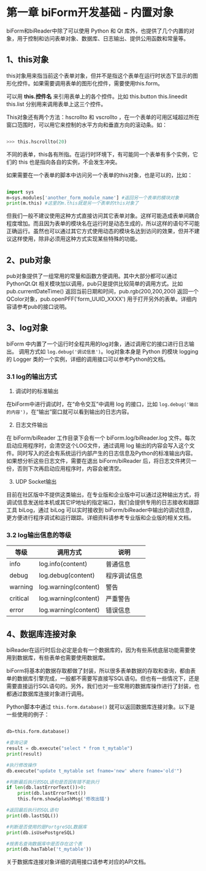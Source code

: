 # 第一章 biForm开发基础 - 内置对象

biForm和biReader中除了可以使用 Python 和 Qt 库外，也提供了几个内置的对象，用于控制和访问表单对象、数据库、日志输出、提供公用函数和常量等。

## 1、this对象

this对象用来指当前这个表单对象，但并不是指这个表单在运行时状态下显示的图形化控件。如果需要调用表单的图形化控件，需要使用this.form。


可以用 **this.控件名** 来引用表单上的各个控件。比如 this.button this.lineedit this.list 分别用来调用表单上这三个控件。

This对象还有两个方法：hscrollto 和 vscrollto ，在一个表单的可用区域超过所在窗口范围时，可以用它来控制的水平方向和垂直方向的滚动条。如：

``` python 

>>> this.hscrollto(20)

```

不同的表单，this各有所指。在运行时环境下，有可能同一个表单有多个实例，它们的 this 也是指向各自的实例，不会发生冲突。

如果需要在一个表单的脚本中访问另一个表单的this对象，也是可以的，比如：

``` python 

import sys
m=sys.modules['another_form_module_name'] #返回另一个表单的模块对象
print(m.this) #这里的m.this就是另一个表单的this对象了

```

但我们一般不建议使用这种方式直接访问其它表单对象。这样可能造成表单间耦合程度增加。而且因为表单的模块名在运行时是动态生成的，所以这样的语句不可能正确运行。虽然也可以通过其它方式使用动态的模块名达到访问的效果，但并不建议这样使用，除非必须用这种方式实现某些特殊的功能。

## 2、pub对象

pub对象提供了一组常用的常量和函数方便调用。其中大部分都可以通过 PythonQt.Qt 相关模块加以调用，pub只是提供比较简单的调用方式。比如 pub.currentDateTime() 返回当前日期和时间，pub.rgb(200,200,200) 返回一个QColor对象，pub.openPFF('form_UUID_XXXX') 用于打开另外的表单。详细内容请参考pub的接口说明。

## 3、log对象

biForm 中内置了一个运行时全程共用的log对象，通过调用它的接口进行日志输出。 调用方式如 ```log.debug('调试信息')```。log对象本身是 Python 的模块 logging 的 Logger 类的一个实例，详细的调用接口可以参考Python的文档。

### 3.1 log的输出方式

1. 调试时的标准输出

在biForm中进行调试时，在“命令交互”中调用 log 的接口，比如 ```log.debug('输出的内容')```，在“输出”窗口就可以看到输出的日志内容。

2. 日志文件输出

在 biForm/biReader 工作目录下会有一个 biForm.log/biReader.log 文件。每次启动应用程序时，会清空这个LOG文件，通过调用 log 输出的内容会写入这个文件。同时写入的还会有系统运行内部产生的日志信息及Python的标准输出内容。如果想分析这些日志文件，需要在退出 biForm/biReader 后，将日志文件拷贝一份，否则下次再启动应用程序时，内容会被清空。

3. UDP Socket输出

目前在社区版中不提供这类输出，在专业版和企业版中可以通过这种输出方式，将调试信息发送给本机或其它IP地址的指定端口，我们会提供专用的日志接收和跟踪工具 biLog，通过 biLog 可以实时接收到 biForm/biReader中输出的调试信息，更方便进行程序调试和运行跟踪。详细资料请参考专业版和企业版的相关文档。

### 3.2 log输出信息的等级

|等级|调用方式|说明|
|-|-|-|
|info|log.info(content)|普通信息|
|debug|log.debug(content)|程序调试信息|
|warning|log.warning(content)|警告|
|critical|log.warning(content)|严重警告|
|error|log.warning(content)|错误信息|

## 4、数据库连接对象

biReader在运行时后台必定是会有一个数据库的，因为有些系统底层功能需要使用到数据库，有些表单也需要使用数据库。

biForm将基本的数据存取都做了封装，所以很多表单数据的存取和查询，都由表单的数据库引擎完成，一般都不需要写直接写SQL语句。但也有一些情况下，还是需要直接运行SQL语句的。另外，我们也对一些常用的数据库操作进行了封装，也都通过数据库连接对象进行调用。
	
Python脚本中通过 ```this.form.database()``` 就可以返回数据库连接对象。以下是一些使用的例子：

``` Python 

db=this.form.database()

#查询记录
result = db.execute("select * from t_mytable")
print(result)

#执行修改操作
db.execute("update t_mytable set fname='new' where fname='old'")

#判断最后执行的SQL语句是否因有错不能执行
if len(db.lastErrorText())>0:
	print(db.lastErrorText())
	this.form.showSplashMsg('修改出错')

#返回最后执行的SQL语句
print(db.lastSQL())

#判断是否使用的是PortgreSQL数据库
print(db.isUsePostgreSQL)

#按表名查询数据库中是否存在这个表
print(db.hasTable('t_mytable'))

```

关于数据库连接对象详细的调用接口请参考对应的API文档。


